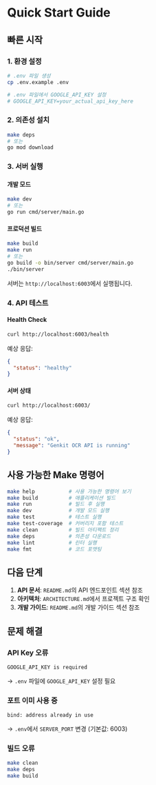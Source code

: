 # Quick Start Guide

## 빠른 시작

### 1. 환경 설정

```bash
# .env 파일 생성
cp .env.example .env

# .env 파일에서 GOOGLE_API_KEY 설정
# GOOGLE_API_KEY=your_actual_api_key_here
```

### 2. 의존성 설치

```bash
make deps
# 또는
go mod download
```

### 3. 서버 실행

#### 개발 모드
```bash
make dev
# 또는
go run cmd/server/main.go
```

#### 프로덕션 빌드
```bash
make build
make run
# 또는
go build -o bin/server cmd/server/main.go
./bin/server
```

서버는 `http://localhost:6003`에서 실행됩니다.

### 4. API 테스트

#### Health Check
```bash
curl http://localhost:6003/health
```

예상 응답:
```json
{
  "status": "healthy"
}
```

#### 서버 상태
```bash
curl http://localhost:6003/
```

예상 응답:
```json
{
  "status": "ok",
  "message": "Genkit OCR API is running"
}
```

## 사용 가능한 Make 명령어

```bash
make help           # 사용 가능한 명령어 보기
make build          # 애플리케이션 빌드
make run            # 빌드 후 실행
make dev            # 개발 모드 실행
make test           # 테스트 실행
make test-coverage  # 커버리지 포함 테스트
make clean          # 빌드 아티팩트 정리
make deps           # 의존성 다운로드
make lint           # 린터 실행
make fmt            # 코드 포맷팅
```

## 다음 단계

1. **API 문서**: `README.md`의 API 엔드포인트 섹션 참조
2. **아키텍처**: `ARCHITECTURE.md`에서 프로젝트 구조 확인
3. **개발 가이드**: `README.md`의 개발 가이드 섹션 참조

## 문제 해결

### API Key 오류
```
GOOGLE_API_KEY is required
```
→ `.env` 파일에 `GOOGLE_API_KEY` 설정 필요

### 포트 이미 사용 중
```
bind: address already in use
```
→ `.env`에서 `SERVER_PORT` 변경 (기본값: 6003)

### 빌드 오류
```bash
make clean
make deps
make build
```
